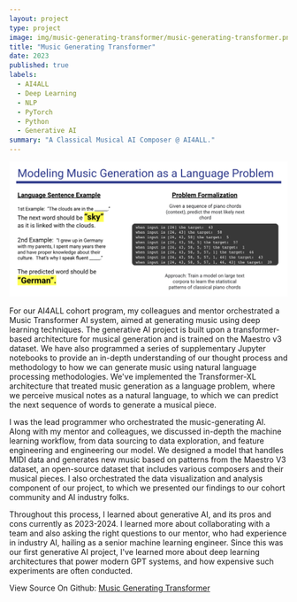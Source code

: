 ```yaml
---
layout: project
type: project
image: img/music-generating-transformer/music-generating-transformer.png
title: "Music Generating Transformer"
date: 2023
published: true
labels:
  - AI4ALL
  - Deep Learning
  - NLP
  - PyTorch
  - Python
  - Generative AI
summary: "A Classical Musical AI Composer @ AI4ALL."
---
```


<div style="text-align: center;">
<img class="img-fluid" src="../img/music-generating-transformer/language-problem.png">
</div>

For our AI4ALL cohort program, my colleagues and mentor orchestrated a Music Transformer AI system, aimed at generating music using deep learning techniques. The generative AI project is built upon a transformer-based architecture for musical generation and is trained on the Maestro v3 dataset. We have also programmed a series of supplementary Jupyter notebooks to provide an in-depth understanding of our thought process and methodology to how we can generate music using natural language processing methodologies. We've implemented the Transformer-XL architecture that treated music generation as a language problem, where we perceive musical notes as a natural language, to which we can predict the next sequence of words to generate a musical piece.

I was the lead programmer who orchestrated the music-generating AI. Along with my mentor and colleagues, we discussed in-depth the machine learning workflow, from data sourcing to data exploration, and feature engineering and engineering our model. We designed a model that handles MIDI data and generates new music based on patterns from the Maestro V3 dataset, an open-source dataset that includes various composers and their musical pieces. I also orchestrated the data visualization and analysis component of our project, to which we presented our findings to our cohort community and AI industry folks.

Throughout this process, I learned about generative AI, and its pros and cons currently as 2023-2024. I learned more about collaborating with a team and also asking the right questions to our mentor, who had experience in industry AI, hailing as a senior machine learning engineer. Since this was our first generative AI project, I've learned more about deep learning architectures that power modern GPT systems, and how expensive such experiments are often conducted.


View Source On Github: <a href="https://github.com/caslabs/music-generation"><i class="large github icon "></i>Music Generating Transformer</a>
